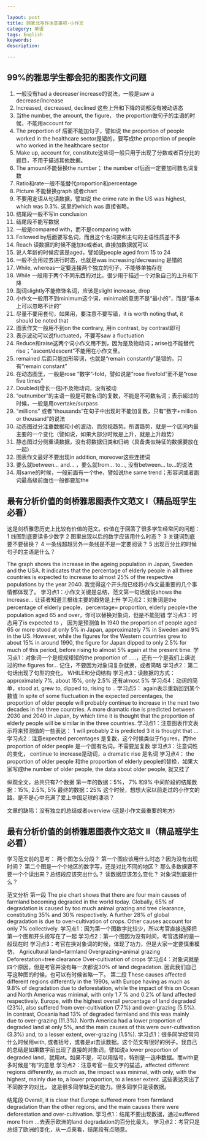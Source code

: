```yaml
---

layout: post
title: 顾家北写作注意事项-小作文
category: 英语
tags: English
keywords: 
description: 

---
```


## 99%的雅思学生都会犯的图表作文问题

1.    一般没有had a decrease/ increase的说法，一般是saw a decrease/increase
2.    Increased, decreased, declined 这些上升和下降的词都没有被动语态
3.    当the number, the amount, the figure， the proportion做句子的主语的时候，不能用account for
4.    The proportion of 后面不能加句子，譬如说 the proportion of people worked in the healthcare sector是错的，要写成the proportion of people who worked in the healthcare sector 
5.    Make up, account for, constitute这些词一般只用于出现了分数或者百分比的题目，不用于描述其他数据。
6.    The amount不能替换the number； the number of后面一定要加可数名词复数
7.    Ratio和rate一般不能替代proportion和percentage
8.    Picture 不能替换graph 或者chart
9.    不要用定语从句读数据，譬如说 the crime rate in the US was highest, which was 0.3%. 这里的which was 直接省略。
10.  结尾段一般不写in conclusion 
11.  结尾段不能写数据
12.  一般是compared with，而不是comparing with
13.  Followed by后面要写名词，而且这个名词要和主句的主语性质差不多
14.  Reach 读数据的时候不能加to或者at, 直接加数据就可以
15.  说人年龄的时候应该是aged，譬如说people aged from 15 to 24
16.  一般不会用过去进行时态，也就是was increasing/decreasing 是错的
17.  While, whereas一定要连接两个独立的句子，不能够单独存在
18.  While 一般用于两个不同东西的对比，很少用于描述一个对象自己的上升和下降
19.  副词slightly不能修饰名词，应该是slight increase, drop
20.  小作文一般用不到minimum这个词，minimal的意思不是“最小的”，而是“基本上可以忽略不计的”
21.  尽量不要用套句，如果用，要注意不要写错，it is worth noting that, it should be noted that
22.  图表作文一般用不到on the contrary, 用in contrast, by contrast即可
23.  表示波动可以说fluctuated，不要写saw a fluctuation 
24.  Reduce和raise这两个词小作文用不到，因为是及物动词；arise也不能替代rise；“ascent/descent”不能用在小作文里。
25.  remained 后面只能加形容词，也就是“remain constantly”是错的，只有“remain constant”
26.  在动态图里，一般是rose “数字”-fold，譬如说是”rose fivefold”而不是“rose five times”
27.  Doubled(增长一倍)不及物动词，没有被动
28.  “outnumber”的主语一般是可数名词的复数，不能是不可数名词；表示超过的时候，一般是用overtake/surpass
29.  “millions” 或者“thousands”在句子中出现时不能加复数，只有“数字+million or thousand”的说法
30.  动态图过分注重数据和小的波动，而忽视趋势。所谓趋势，就是一个区间内最主要的一个变化（譬如说，如果大部分时候是上升，就是上升趋势）
31.  静态图过分侧重读数据，没有将数据归类和归纳（具备类似特征的数据要放在一起）
32.  图表作文最好不要出现in addition, moreover这些连接词
33.  要么就between… and… ，要么就from… to…, 没有between… to…的说法
34.  用same的时候，一般前面有一个the，譬如说the same trend；形容词或者副词最高级前面也一般都要加the

## 最有分析价值的剑桥雅思图表作文范文 I（精品班学生必看）

这是剑桥雅思历史上比较有价值的范文。价值在于回答了很多学生经常问的问题：
1 线图到底要读多少数字
 2  图里出现以后的数字应该用什么时态？ 
3 关键词到底要不要替换？
 4 一条线超越另外一条线是不是一定要阅读？
5 出现百分比的时候句子的主语是什么？
 
The graph shows the increase in the ageing population in Japan, Sweden and the USA. It indicates that the percentage of elderly people in all three countries is expected to increase to almost 25% of the respective populations by the year 2040.
我觉得这个开头段已经将小作文最重要的几个事情都体现了。
学习点1：小作文关键是总结，范文第一句话就说shows the increase… 让读者知道三根线主要的趋势是上升
学习点2：对象词是the percentage of elderly people，percentage= proportion, elderly people=the population aged 65 and over，你可以替换对象词，但是不能犯错
学习点3：时态用了is expected to ， 因为是预测值
In 1940 the proportion of people aged 65 or more stood at only 5% in Japan, approximately 7% in Sweden and 9% in the US. However, while the figures for the Western countries grew to about 15% in around 1990, the figure for Japan dipped to only 2.5% for much of this period, before rising to almost 5% again at the present time.
学习点1：对象词一个是规规矩矩的the proportion of …..，还有一个是我们上课说过的the figures for…
记住，不要因为对象词复杂就换，或者简略
学习点2：第二句话出现了句型的变化， WHILE和分词结构
学习点3：读数据的方式：approximately 7%, about 15%, only 2.5% 还有almost 5%
学习点4：动词的简单，stood at,  grew to, dipped to,  rising to ..
学习点5： again表示重新回到某个数值
In spite of some fluctuation in the expected percentages, the proportion of older people will probably continue to increase in the next two decades in the three countries. A more dramatic rise is predicted between 2030 and 2040 in Japan, by which time it is thought that the proportion of elderly people will be similar in the three countries.
学习点1：注意图表作文表示将来预测值的一些表达： 1 will probably   2  is predicted 3 it is thought that ...
学习点2：注意expected percentages 是复数，这个时候类似于figures，而the proportion of older people 是一个固有名词，不需要加复数
学习点3：注意词性的变化， continue to increase是动词，a dramatic rise 是名词
学习点4： the proportion of older people 和the proportion of elderly people的替换，如果大家写成the number of older people, the data about older people, 就又挂了
 
纵观全文，总共只有7个数据
第一年的数据：5%， 7% 和9%
中间阶段的结尾数据：15%, 2.5%, 5%
最终的数据：25%
这个时候，想想大家以前走过的小作文的路，是不是心中充满了爱上中国足球的凄凉？
 
文章的缺陷：没有独立的总结或者overview (这是小作文最重要的地方)

## 最有分析价值的剑桥雅思图表作文范文 II（精品班学生必看）

学习范文前的思考：
两个图怎么分段？
第一个图应该用什么时态？因为没有出现时间？
第二个图是一个个地区的数字写，还是对比不同的地区？
那么多数据要不要一个个读出来？总结段应该突出什么？
读数据应该怎么变化？
对象词到底是什么？
 
范文分析
第一段
The pie chart shows that there are four main causes of farmland becoming degraded in the world today. Globally, 65% of degradation is caused by too much animal grazing and tree clearance, constituting 35% and 30% respectively. A further 28% of global degradation is due to over-cultivation of crops. Other causes account for only 7% collectively.
学习点1：因为第一个图数字比较少，所以考官直接选择把第一个图和开头段写在了一起
学习点2：第一个图因为没有时间，考官选择的是一般现在时
学习点3：考官在换对象词的时候，体现了功力，但是大家一定要慎重模仿，
Agricultural land=farmland
Overgrazing=animal grazing
Deforestation=tree clearance
Over-cultivation of crops
学习点4：对象词就是四个原因，但是考官并没有每一次都说30% of land degradation. 因此我们自己写这种图的时候，也可以有时候省略一下。
第二段
These causes affected different regions differently in the 1990s, with Europe having as much as 9.8% of degradation due to deforestation, while the impact of this on Ocean and North America was minimal, with only 1.7 % and 0.2% of land affected respectively. Europe, with the highest overall percentage of land degraded (23%), also suffered from over-cultivation (7.7%) and over-grazing (5.5%). In contrast, Oceania had 13% of degraded farmland and this was mainly due to over-grazing (11.3%). North America had a lower proportion of degraded land at only 5%, and the main causes of this were over-cultivation (3.3%) and, to a lesser extent, over-grazing (1.5%).
学习点1：很多同学经常问什么时候用with, 或者括号，或者是at去读数据。这个范文有很好的例子。我自己的总结是如果数字前出现了直接的对象词，譬如说a lower proportion of degraded land，就用at。如果不是，可以用括号，特别是一连串数据。而with更多时候是“有”的意思
学习点2：注意考官一些文字的描述，affected different regions differently, as much as,   the impact was minimal,  with only,  with the highest, mainly due to, a lower proportion, to a lesser extent. 这些表达突出了不同数字的对比， 这是很多同学缺乏的能力。很多同学只是读数据。
 
结尾段
Overall, it is clear that Europe suffered more from farmland degradation than the other regions, and the main causes there were deforestation and over-cultivation.
学习点1：结尾不要出现数据，通过suffered more from …去表示欧洲的land degradation的百分比最大。
学习点2：考官只是总结了欧洲的变化，从一点来看，结尾段有点随意。
